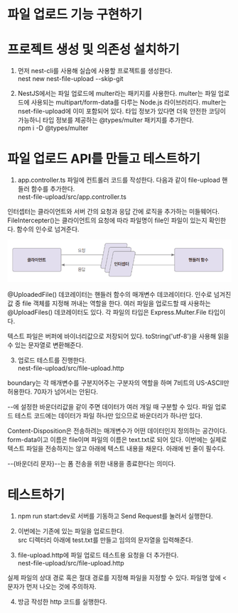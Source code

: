 # **파일 업로드 기능 구현하기**  
# **프로젝트 생성 및 의존성 설치하기**  
1. 먼저 nest-cli를 사용해 실습에 사용할 프로젝트를 생성한다.  
nest new nest-file-upload --skip-git  
  
2. NestJS에서는 파일 업로드에 multer라는 패키지를 사용한다. multer는 파일 업로드에 사용되는 multipart/form-data를 다루는 Node.js 라이브러리다. 
multer는 nset-file-upload에 이미 포함되어 있다. 타입 정보가 있다면 더욱 안전한 코딩이 가능하니 타입 정보를 제공하는 @types/multer 패키지를 추가한다.  
npm i -D @types/multer  
  
# **파일 업로드 API를 만들고 테스트하기**  
1. app.controller.ts 파일에 컨트롤러 코드를 작성한다. 다음과 같이 file-upload 핸들러 함수를 추가한다.  
nest-file-upload/src/app.controller.ts  
  
인터셉터는 클라이언트와 서버 간의 요청과 응답 간에 로직을 추가하는 미들웨어다. FileIntercepter()는 클라이언트의 요청에 따라 파일명이 file인 
파일이 있는지 확인한다. 함수의 인수로 넘겨준다.  
  
![img.png](image/img.png)  
  
@UploadedFile() 데코레이터는 핸들러 함수의 매개변수 데코레이터다. 인수로 넘겨진 값 중 file 객체를 지정해 꺼내는 역할을 한다. 여러 파일을 업로드할 
때 사용하는 @UploadFiles() 데코레이터도 있다. 각 파일의 타입은 Express.Multer.File 타입이다.  
  
텍스트 파일은 버퍼에 바이너리값으로 저장되어 있다. toString('utf-8')을 사용해 읽을 수 있는 문자열로 변환해준다.  
  
3. 업로드 테스트를 진행한다.  
nest-file-upload/src/file-upload.http  
  
boundary는 각 매개변수를 구분지어주는 구분자의 역할을 하며 7비트의 US-ASCII만 허용한다. 70자가 넘어서는 안된다.  
  
--에 설정한 바운더리값을 같이 주면 데이터가 여러 개일 때 구분할 수 있다. 파일 업로드 테스트 코드에는 데이터가 파일 하나만 있으므로 바운더리가 하나만 
있다.  
  
Content-Disposition은 전송하려는 매개변수가 어떤 데이터인지 정의하는 공간이다. form-data이고 이름은 file이며 파일의 이름은 text.txt로 되어 있다. 
이번에는 실제로 텍스트 파일을 전송하지는 않고 아래에 텍스트 내용을 채운다. 아래에 빈 줄이 필수다.  
  
--{바운더리 문자}--는 폼 전송을 위한 내용을 종료한다는 의미다.  
  
# **테스트하기**  
1. npm run start:dev로 서버를 기동하고 Send Request를 눌러서 실행한다.  
  
2. 이번에는 기존에 있는 파일을 업로드한다.  
src 디렉터리 아래에 test.txt를 만들고 임의의 문자열을 입력해준다.  
  
3. file-upload.http에 파일 업로드 테스트용 요청을 더 추가한다.  
nest-file-upload/src/file-upload.http  
  
실제 파일의 상대 경로 혹은 절대 경로를 지정해 파일을 지정할 수 있다. 파일명 앞에 < 문자가 먼저 나오는 것에 주의하자.  
  
4. 방금 작성한 http 코드를 실행한다.  
  
